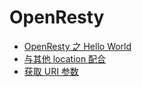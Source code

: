 # OpenResty

- [OpenResty 之 Hello World](/docs/tools/openresty/hello-world.md)
- [与其他 location 配合](/docs/tools/openresty/work-with-location.md)
- [获取 URI 参数](/docs/tools/openresty/get-and-set-url-params.md)
